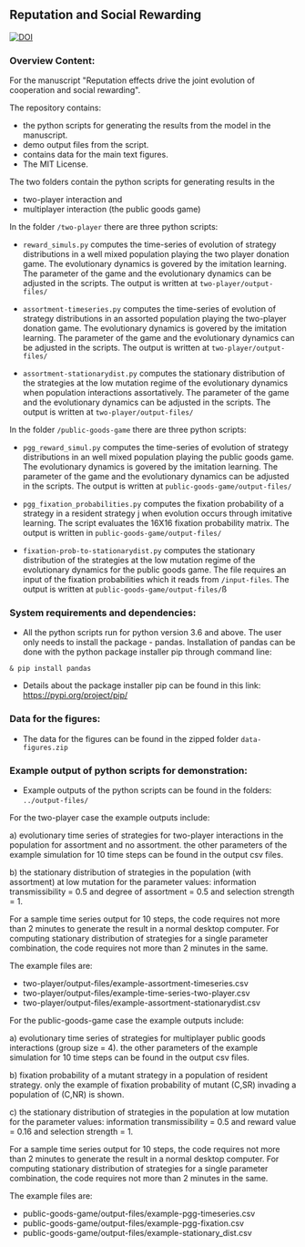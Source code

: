## Reputation and Social Rewarding

[![DOI](https://zenodo.org/badge/DOI/10.5281/zenodo.7096348.svg)](https://doi.org/10.5281/zenodo.7096348)

### Overview Content: 

For the manuscript "Reputation effects drive the joint evolution of cooperation and social rewarding". 

The repository contains:

- the python scripts for generating the results from the model in the manuscript. 
- demo output files from the script.
- contains data for the main text figures.
- The MIT License.

The two folders contain the python scripts for generating results in the 

  - two-player interaction and 
  - multiplayer interaction (the public goods game)

In the folder `/two-player` there are three python scripts: 

- `reward_simuls.py` computes the time-series of evolution of strategy
  distributions in a well mixed population playing the two player donation
  game. The evolutionary dynamics is govered by the imitation learning. The
  parameter of the game and the evolutionary dynamics can be adjusted in the
  scripts. The output is written at `two-player/output-files/`

- `assortment-timeseries.py` computes the time-series of evolution of strategy
  distributions in an assorted population playing the two-player donation game.
  The evolutionary dynamics is govered by the imitation learning. The parameter
  of the game and the evolutionary dynamics can be adjusted in the scripts. The
  output is written at `two-player/output-files/`

- `assortment-stationarydist.py` computes the stationary distribution of the
  strategies at the low mutation regime of the evolutionary dynamics when
  population interactions assortatively. The parameter of the game and the
  evolutionary dynamics can be adjusted in the scripts. The output is written at
  `two-player/output-files/`

In the folder `/public-goods-game` there are three python scripts:

- `pgg_reward_simul.py` computes the time-series of evolution of strategy
  distributions in an well mixed population playing the public goods game. The
  evolutionary dynamics is govered by the imitation learning. The parameter of
  the game and the evolutionary dynamics can be adjusted in the scripts. The
  output is written at `public-goods-game/output-files/`

- `pgg_fixation_probabilities.py` computes the fixation probability of a
  strategy in a resident strategy j when evolution occurs through imitative
  learning. The script evaluates the 16X16 fixation probability matrix. The
  output is written in `public-goods-game/output-files/`

- `fixation-prob-to-stationarydist.py` computes the stationary distribution of
the strategies at the low mutation regime of the evolutionary dynamics for the
public goods game. The file requires an input of the fixation probabilities
which it reads from `/input-files`. The output is written at
`public-goods-game/output-files/`ß
 
### System requirements and dependencies: 

- All the python scripts run for python version 3.6 and above. The user only needs to install the package - pandas.
Installation of pandas can be done with the python package installer pip through command line: 

```shell
& pip install pandas
```

- Details about the package installer pip can be found in this link: https://pypi.org/project/pip/ 

### Data for the figures:

- The data for the figures can be found in the zipped folder `data-figures.zip`
 
### Example output of python scripts for demonstration: 

- Example outputs of the python scripts can be found in the folders: `../output-files/`

For the two-player case the example outputs include: 

a) evolutionary time series of strategies for two-player interactions in the population for assortment and no assortment.
    the other parameters of the example simulation for 10 time steps can be found in the output csv files.

b) the stationary distribution of strategies in the population (with assortment) at low mutation for the parameter values:
    information transmissibility = 0.5 and degree of assortment = 0.5 and selection strength = 1.

For a sample time series output for 10 steps, the code requires not more than 2 minutes to generate the result in a normal desktop computer. 
For computing stationary distribution of strategies for a single parameter combination, the code requires not more than 2 minutes in the same. 

The example files are: 

- two-player/output-files/example-assortment-timeseries.csv
- two-player/output-files/example-time-series-two-player.csv
- two-player/output-files/example-assortment-stationarydist.csv

For the public-goods-game case the example outputs include:

a) evolutionary time series of strategies for multiplayer public goods interactions (group size = 4).
    the other parameters of the example simulation for 10 time steps can be found in the output csv files.

b) fixation probability of a mutant strategy in a population of resident strategy.
    only the example of fixation probability of mutant (C,SR) invading a population of (C,NR) is shown.

c) the stationary distribution of strategies in the population at low mutation for the parameter values:
    information transmissibility = 0.5 and reward value = 0.16 and selection strength = 1.

For a sample time series output for 10 steps, the code requires not more than 2 minutes to generate the result in a normal desktop computer. 
For computing stationary distribution of strategies for a single parameter combination, the code requires not more than 2 minutes in the same. 

The example files are: 

- public-goods-game/output-files/example-pgg-timeseries.csv
- public-goods-game/output-files/example-pgg-fixation.csv
- public-goods-game/output-files/example-stationary_dist.csv


